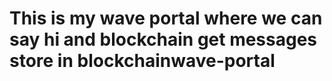 # This is my wave portal where we can say hi and blockchain get messages store in blockchainwave-portal
